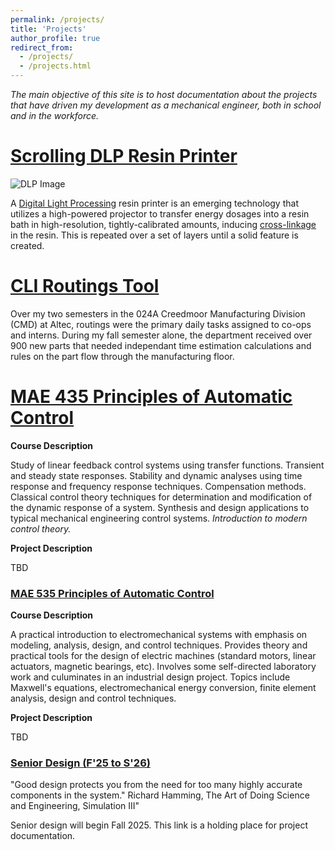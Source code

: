```yaml
---
permalink: /projects/
title: 'Projects'
author_profile: true
redirect_from: 
  - /projects/
  - /projects.html
---
```


*The main objective of this site is to host documentation about the projects that have driven my development as a mechanical engineer, both in school and in the workforce.*

[Scrolling DLP Resin Printer](https://dmalexa5.github.io/projects/dlp/)
===

![DLP Image](https://dmalexa5.github.io/images/3953273590_704e3899d5_m)

A [Digital Light Processing](https://formlabs.com/blog/resin-3d-printer-comparison-sla-vs-dlp/) resin printer is an emerging technology that utilizes a high-powered projector to transfer energy dosages into a resin bath in high-resolution, tightly-calibrated amounts, inducing [cross-linkage](https://en.wikipedia.org/wiki/Cross-link) in the resin. This is repeated over a set of layers until a solid feature is created.

[CLI Routings Tool](https://dmalexa5.github.io/projects/cli/)
===

Over my two semesters in the 024A Creedmoor Manufacturing Division (CMD) at Altec, routings were the primary daily tasks assigned to co-ops and interns. During my fall semester alone, the department received over 900 new parts that needed independant time estimation calculations and rules on the part flow through the manufacturing floor.

[MAE 435 Principles of Automatic Control](https://dmalexa5.github.io/projects/mae435/)
===

**Course Description**

Study of linear feedback control systems using transfer functions. Transient and steady state responses. Stability and dynamic analyses using time response and frequency response techniques. Compensation methods. Classical control theory techniques for determination and modification of the dynamic response of a system. Synthesis and design applications to typical mechanical engineering control systems. *Introduction to modern control theory.*

**Project Description**

TBD

### [MAE 535 Principles of Automatic Control](https://dmalexa5.github.io/projects/mae535/)
**Course Description**

A practical introduction to electromechanical systems with emphasis on modeling, analysis, design, and control techniques. Provides theory and practical tools for the design of electric machines (standard motors, linear actuators, magnetic bearings, etc). Involves some self-directed laboratory work and culuminates in an industrial design project. Topics include Maxwell's equations, electromechanical energy conversion, finite element analysis, design and control techniques.

**Project Description**

TBD

### [Senior Design (F'25 to S'26)](https://dmalexa5.github.io/projects/senior-design/)
"Good design protects you from the need for too many highly accurate components in the system."
Richard Hamming, The Art of Doing Science and Engineering, Simulation III"

Senior design will begin Fall 2025. This link is a holding place for project documentation.
